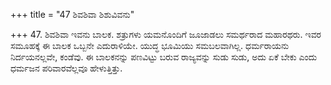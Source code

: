 +++
title = "47 ಶಿವಶಿವಾ ಶಿಶುವಿವನು"

+++
47. ಶಿವಶಿವಾ ಇವನು ಬಾಲಕ. ಶತ್ರುಗಳು ಯಮನೊಂದಿಗೆ ಜೂಜಾಡಲು ಸಮರ್ಥರಾದ ಮಹಾರಥರು. ಇವರ ಸಮೂಹಕ್ಕೆ ಈ ಬಾಲಕ ಒಬ್ಬನೇ ಎದುರಾಳಿಯೇ. ಯುದ್ಧ ಭೂಮಿಯು ಸಮಬಲವಾಗಿಲ್ಲ. ಧರ್ಮರಾಯನು ನಿರ್ದಯನಲ್ಲವೇ, ಕಂಡೆವು. ಈ ಬಾಲಕನನ್ನು ಪಣವಿಟ್ಟು ಬರುವ ರಾಜ್ಯವನ್ನು ಸುಡು ಸುಡು, ಅದು ಏಕೆ ಬೇಕು ಎಂದು ಧರ್ಮಜನ ಪರಿವಾರವೆಲ್ಲವೂ ಹೇಳುತ್ತಿತ್ತು.
